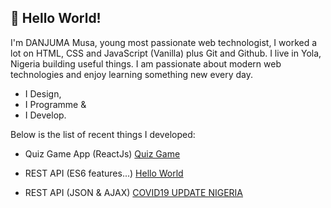 

<!--
**shamxeed/shamxeed** is a ✨ _special_ ✨ repository because its `README.md` (this file) appears on your GitHub profile.

Here are some ideas to get you started:

- 🔭 I’m currently working on ...
- 🌱 I’m currently learning ...
- 👯 I’m looking to collaborate on ...
- 🤔 I’m looking for help with ...
- 💬 Ask me about ...
- 📫 How to reach me: ...
- 😄 Pronouns: ...
- ⚡ Fun fact: ...
-->
## 👋 Hello World!  

I'm DANJUMA Musa, young most passionate web technologist, I worked a lot on HTML, CSS and JavaScript (Vanilla) plus Git and Github. I live in Yola, Nigeria building useful things. I am passionate about modern web technologies and enjoy learning something new every day.

* I Design,
 * I Programme &
 * I Develop.




Below is the list of recent things I developed:

* Quiz Game App (ReactJs) [Quiz Game](https://shamxeed.github.io/reactQuizApp)

* REST API (ES6 features...) [Hello World](https://hellooworld.cf)

* REST API (JSON & AJAX) [COVID19 UPDATE NIGERIA](https://covid19nigeria.tk)

